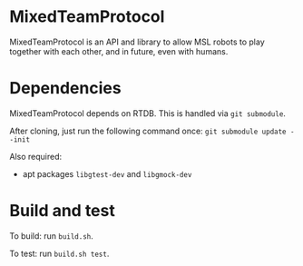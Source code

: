 # MixedTeamProtocol
MixedTeamProtocol is an API and library to allow MSL robots to play
together with each other, and in future, even with humans.

# Dependencies
MixedTeamProtocol depends on RTDB. This is handled via `git submodule`.

After cloning, just run the following command once:
`git submodule update --init`

Also required:
* apt packages `libgtest-dev` and `libgmock-dev`

# Build and test
To build: run `build.sh`.

To test: run `build.sh test`.



